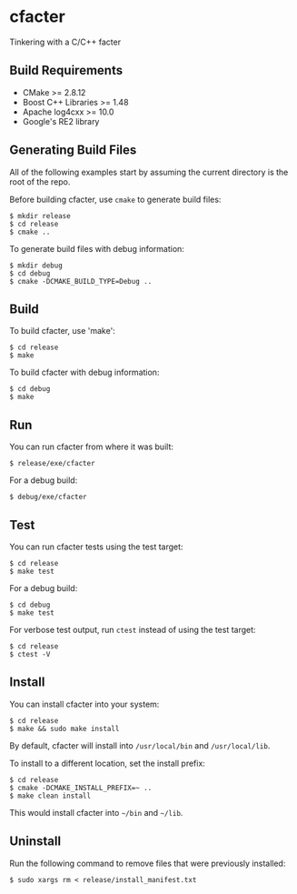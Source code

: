 cfacter
=======

Tinkering with a C/C++ facter

Build Requirements
------------------

* CMake >= 2.8.12
* Boost C++ Libraries >= 1.48
* Apache log4cxx >= 10.0
* Google's RE2 library

Generating Build Files
----------------------

All of the following examples start by assuming the current directory is the root of the repo.

Before building cfacter, use `cmake` to generate build files:

    $ mkdir release
    $ cd release
    $ cmake ..

To generate build files with debug information:

    $ mkdir debug
    $ cd debug
    $ cmake -DCMAKE_BUILD_TYPE=Debug ..


Build
-----

To build cfacter, use 'make':

    $ cd release
    $ make

To build cfacter with debug information:

    $ cd debug
    $ make

Run
---

You can run cfacter from where it was built:

`$ release/exe/cfacter`

For a debug build:

`$ debug/exe/cfacter`

Test
----

You can run cfacter tests using the test target:

    $ cd release
    $ make test

For a debug build:

    $ cd debug
    $ make test

For verbose test output, run `ctest` instead of using the test target:

    $ cd release
    $ ctest -V

Install
-------

You can install cfacter into your system:

    $ cd release
    $ make && sudo make install

By default, cfacter will install into `/usr/local/bin` and `/usr/local/lib`.

To install to a different location, set the install prefix:

    $ cd release
    $ cmake -DCMAKE_INSTALL_PREFIX=~ ..
    $ make clean install

This would install cfacter into `~/bin` and `~/lib`.

Uninstall
---------

Run the following command to remove files that were previously installed:

`$ sudo xargs rm < release/install_manifest.txt`
